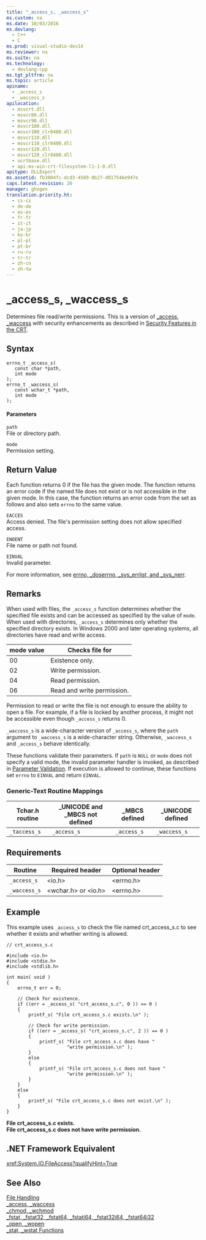 ```yaml
---
title: "_access_s, _waccess_s"
ms.custom: na
ms.date: 10/03/2016
ms.devlang: 
  - C++
  - C
ms.prod: visual-studio-dev14
ms.reviewer: na
ms.suite: na
ms.technology: 
  - devlang-cpp
ms.tgt_pltfrm: na
ms.topic: article
apiname: 
  - _access_s
  - _waccess_s
apilocation: 
  - msvcrt.dll
  - msvcr80.dll
  - msvcr90.dll
  - msvcr100.dll
  - msvcr100_clr0400.dll
  - msvcr110.dll
  - msvcr110_clr0400.dll
  - msvcr120.dll
  - msvcr120_clr0400.dll
  - ucrtbase.dll
  - api-ms-win-crt-filesystem-l1-1-0.dll
apitype: DLLExport
ms.assetid: fb3004fc-dcd3-4569-8b27-d817546e947e
caps.latest.revision: 26
manager: ghogen
translation.priority.ht: 
  - cs-cz
  - de-de
  - es-es
  - fr-fr
  - it-it
  - ja-jp
  - ko-kr
  - pl-pl
  - pt-br
  - ru-ru
  - tr-tr
  - zh-cn
  - zh-tw
---
```

# _access_s, _waccess_s
Determines file read/write permissions. This is a version of [_access, _waccess](../VS_visualcpp/_access--_waccess.md) with security enhancements as described in [Security Features in the CRT](../VS_visualcpp/Security-Features-in-the-CRT.md).  
  
## Syntax  
  
```  
errno_t _access_s(   
   const char *path,   
   int mode   
);  
errno_t _waccess_s(   
   const wchar_t *path,   
   int mode   
);  
```  
  
#### Parameters  
 `path`  
 File or directory path.  
  
 `mode`  
 Permission setting.  
  
## Return Value  
 Each function returns 0 if the file has the given mode. The function returns an error code if the named file does not exist or is not accessible in the given mode. In this case, the function returns an error code from the set as follows and also sets `errno` to the same value.  
  
 `EACCES`  
 Access denied. The file's permission setting does not allow specified access.  
  
 `ENOENT`  
 File name or path not found.  
  
 `EINVAL`  
 Invalid parameter.  
  
 For more information, see [errno, _doserrno, _sys_errlist, and _sys_nerr](../VS_visualcpp/errno--_doserrno--_sys_errlist--and-_sys_nerr.md).  
  
## Remarks  
 When used with files, the `_access_s` function determines whether the specified file exists and can be accessed as specified by the value of `mode`. When used with directories, `_access_s` determines only whether the specified directory exists. In Windows 2000 and later operating systems, all directories have read and write access.  
  
|mode value|Checks file for|  
|----------------|---------------------|  
|00|Existence only.|  
|02|Write permission.|  
|04|Read permission.|  
|06|Read and write permission.|  
  
 Permission to read or write the file is not enough to ensure the ability to open a file. For example, if a file is locked by another process, it might not be accessible even though `_access_s` returns 0.  
  
 `_waccess_s` is a wide-character version of `_access_s`, where the `path` argument to `_waccess_s` is a wide-character string. Otherwise, `_waccess_s` and `_access_s` behave identically.  
  
 These functions validate their parameters. If `path` is `NULL` or `mode` does not specify a valid mode, the invalid parameter handler is invoked, as described in [Parameter Validation](../VS_visualcpp/Parameter-Validation.md). If execution is allowed to continue, these functions set `errno` to `EINVAL` and return `EINVAL`.  
  
### Generic-Text Routine Mappings  
  
|Tchar.h routine|_UNICODE and _MBCS not defined|_MBCS defined|_UNICODE defined|  
|---------------------|--------------------------------------|--------------------|-----------------------|  
|`_taccess_s`|`_access_s`|`_access_s`|`_waccess_s`|  
  
## Requirements  
  
|Routine|Required header|Optional header|  
|-------------|---------------------|---------------------|  
|`_access_s`|<io.h>|<errno.h>|  
|`_waccess_s`|<wchar.h> or <io.h>|<errno.h>|  
  
## Example  
 This example uses `_access_s` to check the file named crt_access_s.c to see whether it exists and whether writing is allowed.  
  
```  
// crt_access_s.c  
  
#include <io.h>  
#include <stdio.h>  
#include <stdlib.h>  
  
int main( void )  
{  
    errno_t err = 0;  
  
    // Check for existence.   
    if ((err = _access_s( "crt_access_s.c", 0 )) == 0 )  
    {  
        printf_s( "File crt_access_s.c exists.\n" );  
  
        // Check for write permission.   
        if ((err = _access_s( "crt_access_s.c", 2 )) == 0 )  
        {  
            printf_s( "File crt_access_s.c does have "  
                      "write permission.\n" );  
        }  
        else  
        {  
            printf_s( "File crt_access_s.c does not have "  
                      "write permission.\n" );  
        }  
    }  
    else  
    {  
        printf_s( "File crt_access_s.c does not exist.\n" );  
    }  
}  
```  
  
 **File crt_access_s.c exists.**  
**File crt_access_s.c does not have write permission.**   
## .NET Framework Equivalent  
 <xref:System.IO.FileAccess?qualifyHint=True>  
  
## See Also  
 [File Handling](../VS_visualcpp/File-Handling.md)   
 [_access, _waccess](../VS_visualcpp/_access--_waccess.md)   
 [_chmod, _wchmod](../VS_visualcpp/_chmod--_wchmod.md)   
 [_fstat, _fstat32, _fstat64, _fstati64, _fstat32i64, _fstat64i32](../VS_visualcpp/_fstat--_fstat32--_fstat64--_fstati64--_fstat32i64--_fstat64i32.md)   
 [_open, _wopen](../VS_visualcpp/_open--_wopen.md)   
 [_stat, _wstat Functions](../VS_visualcpp/_stat--_stat32--_stat64--_stati64--_stat32i64--_stat64i32--_wstat--_wstat32--_wstat64--_wstati64--_wstat32i64--_wstat64i32.md)